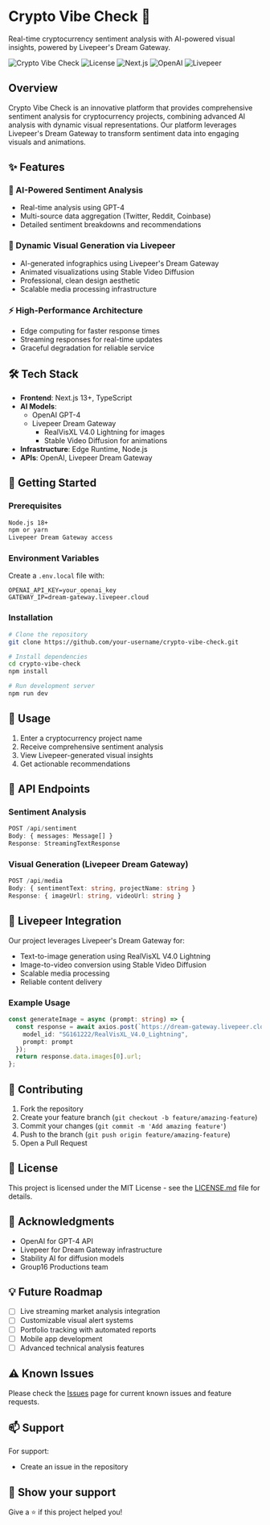 # Crypto Vibe Check 🚀

Real-time cryptocurrency sentiment analysis with AI-powered visual insights, powered by Livepeer's Dream Gateway.

![Crypto Vibe Check](https://img.shields.io/badge/Status-In%20Development-yellow)
![License](https://img.shields.io/badge/License-MIT-blue)
![Next.js](https://img.shields.io/badge/Next.js-13%2B-black)
![OpenAI](https://img.shields.io/badge/OpenAI-GPT--4-green)
![Livepeer](https://img.shields.io/badge/Livepeer-Dream%20Gateway-purple)

## Overview

Crypto Vibe Check is an innovative platform that provides comprehensive sentiment analysis for cryptocurrency projects, combining advanced AI analysis with dynamic visual representations. Our platform leverages Livepeer's Dream Gateway to transform sentiment data into engaging visuals and animations.

## ✨ Features

### 🤖 AI-Powered Sentiment Analysis

- Real-time analysis using GPT-4
- Multi-source data aggregation (Twitter, Reddit, Coinbase)
- Detailed sentiment breakdowns and recommendations

### 🎨 Dynamic Visual Generation via Livepeer

- AI-generated infographics using Livepeer's Dream Gateway
- Animated visualizations using Stable Video Diffusion
- Professional, clean design aesthetic
- Scalable media processing infrastructure

### ⚡ High-Performance Architecture

- Edge computing for faster response times
- Streaming responses for real-time updates
- Graceful degradation for reliable service

## 🛠️ Tech Stack

- **Frontend**: Next.js 13+, TypeScript
- **AI Models**:
  - OpenAI GPT-4
  - Livepeer Dream Gateway
    - RealVisXL V4.0 Lightning for images
    - Stable Video Diffusion for animations
- **Infrastructure**: Edge Runtime, Node.js
- **APIs**: OpenAI, Livepeer Dream Gateway

## 🚀 Getting Started

### Prerequisites

```bash
Node.js 18+
npm or yarn
Livepeer Dream Gateway access
```

### Environment Variables

Create a `.env.local` file with:

```env
OPENAI_API_KEY=your_openai_key
GATEWAY_IP=dream-gateway.livepeer.cloud
```

### Installation

```bash
# Clone the repository
git clone https://github.com/your-username/crypto-vibe-check.git

# Install dependencies
cd crypto-vibe-check
npm install

# Run development server
npm run dev
```

## 📖 Usage

1. Enter a cryptocurrency project name
2. Receive comprehensive sentiment analysis
3. View Livepeer-generated visual insights
4. Get actionable recommendations

## 🔌 API Endpoints

### Sentiment Analysis

```typescript
POST /api/sentiment
Body: { messages: Message[] }
Response: StreamingTextResponse
```

### Visual Generation (Livepeer Dream Gateway)

```typescript
POST /api/media
Body: { sentimentText: string, projectName: string }
Response: { imageUrl: string, videoUrl: string }
```

## 🎥 Livepeer Integration

Our project leverages Livepeer's Dream Gateway for:

- Text-to-image generation using RealVisXL V4.0 Lightning
- Image-to-video conversion using Stable Video Diffusion
- Scalable media processing
- Reliable content delivery

### Example Usage

```typescript
const generateImage = async (prompt: string) => {
  const response = await axios.post(`https://dream-gateway.livepeer.cloud/text-to-image`, {
    model_id: "SG161222/RealVisXL_V4.0_Lightning",
    prompt: prompt
  });
  return response.data.images[0].url;
};
```

## 🤝 Contributing

1. Fork the repository
2. Create your feature branch (`git checkout -b feature/amazing-feature`)
3. Commit your changes (`git commit -m 'Add amazing feature'`)
4. Push to the branch (`git push origin feature/amazing-feature`)
5. Open a Pull Request

## 📝 License

This project is licensed under the MIT License - see the [LICENSE.md](LICENSE.md) file for details.

## 🙏 Acknowledgments

- OpenAI for GPT-4 API
- Livepeer for Dream Gateway infrastructure
- Stability AI for diffusion models
- Group16 Productions team

## 💡 Future Roadmap

- [ ] Live streaming market analysis integration
- [ ] Customizable visual alert systems
- [ ] Portfolio tracking with automated reports
- [ ] Mobile app development
- [ ] Advanced technical analysis features

## ⚠️ Known Issues

Please check the [Issues](https://github.com/your-username/crypto-vibe-check/issues) page for current known issues and feature requests.

## 📫 Support

For support:

- Create an issue in the repository

## 🌟 Show your support

Give a ⭐️ if this project helped you!
